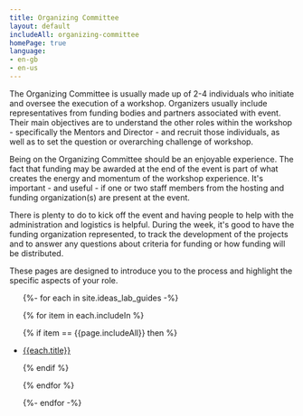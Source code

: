 ```yaml
---
title: Organizing Committee
layout: default
includeAll: organizing-committee
homePage: true
language:
- en-gb
- en-us
---
```


The Organizing Committee is usually made up of 2-4 individuals who initiate and oversee the execution of a workshop. Organizers usually include representatives from funding bodies and partners associated with event. Their main objectives are to understand the other roles within the workshop - specifically the Mentors and Director -  and recruit those individuals, as well as to set the question or overarching challenge of workshop.

Being on the Organizing Committee should be an enjoyable experience. The fact that funding may be awarded at the end of the event is part of what creates the energy and momentum of the workshop experience. It's important - and useful - if one or two staff members from the hosting and funding organization(s) are present at the event. 

There is plenty to do to kick off the event and having people to help with the administration and logistics is helpful. During the week, it's good to have the funding organization represented, to track the development of the projects and to answer any questions about criteria for funding or how funding will be distributed.

These pages are designed to introduce you to the process and highlight the specific aspects of your role.

<ul>
{%- for each in site.ideas_lab_guides -%}

{% for item in each.includeIn %}

{% if item == {{page.includeAll}} then %}

<li><a href="{{each.url}}">{{each.title}}</a></li>

{% endif %}

{% endfor %}

{%- endfor -%}
</ul>
